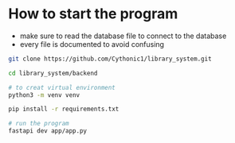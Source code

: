 



# How to start the program
- make sure to read the database file to connect to the database
- every file is documented to avoid confusing

```bash
git clone https://github.com/Cythonic1/library_system.git

cd library_system/backend

# to creat virtual environment
python3 -m venv venv 

pip install -r requirements.txt

# run the program
fastapi dev app/app.py


```

